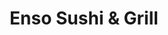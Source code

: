 ---
layout: place
title: "Enso Sushi & Grill"
permalink: /colorado/greenwood-village/enso-sushi-grill.html
stateAbbr: CO
stateName: Colorado
cityName: Greenwood Village
place_id: ChIJy08rT4OHbIcRkZYXu42cz_c
photos:
  - name: >-
      places/ChIJy08rT4OHbIcRkZYXu42cz_c/photos/AeeoHcKjdbIJAtMkRNuHm-xTs5rWh0dty5iRHs010HM8mDAqqMJX6PT1SIfCc3Yek3gWHvwe4-qdk2zcQ20NVD4MTyFu5FpjnSFMHVWZIqUls-Cj5XpI8TO5bzHshlMHHMsGyEyWQ7-Od32s1SC9SQvgkKOre8LO8hYrYCH5gCGKCCmQJE6re7Y1JboeVT21zM7hque2Sv5ZxejcYuqfx2s_JPMUOXpMZeTfnWqiuAae3Wr5m5dVUPyODGidd0wSFSRjkeH5uv__9OmslS3U7Z8JBhas8-gWVJ-PiCWIBnh8vTRC2A
    widthPx: 1702
    heightPx: 1276
    authorAttributions:
      - displayName: Enso Sushi & Grill
        uri: https://maps.google.com/maps/contrib/101750539236215818337
        photoUri: >-
          https://lh3.googleusercontent.com/a-/ALV-UjVC9T-p8XWdlgYm8a-dQ5sMAeZipg6EqI3InZC8bsddgyC2Pro=s100-p-k-no-mo
    flagContentUri: >-
      https://www.google.com/local/imagery/report/?cb_client=maps_api_places.places_api&image_key=!1e10!2sAF1QipMyR7IvN5jU1lMd9fo1IwHN1JKq7CK6pWAlUBhA&hl=en-US
    googleMapsUri: >-
      https://www.google.com/maps/place//data=!3m4!1e2!3m2!1sAF1QipMyR7IvN5jU1lMd9fo1IwHN1JKq7CK6pWAlUBhA!2e10!4m2!3m1!1s0x876c87834f2b4fcb:0xf7cf9c8dbb179691
  - name: >-
      places/ChIJy08rT4OHbIcRkZYXu42cz_c/photos/AeeoHcIVdF9eT1A_QgUPWfAXqS_WRThXmqtqu4YHJochitL2Ll1iZdx9oF7dODG7SJpxbeUEuAnwbXhMiN8zJVLj6AUnzKmiprsqVUZBJKKSYVYWC1QAG9Ute8xHejAhWkwWMDEeNcZlkRyjBR981hTkqV0-XL17jcR2ASrGVdO-TogOjmWezWrc4mii1REIUWbAS_TwAZx4K-Pb_kveNDtO45GCdWC5Vf_h7gjMOUEuIjeoXyUtp9WR_qGiwYLt0mRQnITT9jxuVNz3-JoJW_aNts1XdlqD9jDfAkNSBbyqCde-Eg
    widthPx: 4032
    heightPx: 2268
    authorAttributions:
      - displayName: Enso Sushi & Grill
        uri: https://maps.google.com/maps/contrib/101750539236215818337
        photoUri: >-
          https://lh3.googleusercontent.com/a-/ALV-UjVC9T-p8XWdlgYm8a-dQ5sMAeZipg6EqI3InZC8bsddgyC2Pro=s100-p-k-no-mo
    flagContentUri: >-
      https://www.google.com/local/imagery/report/?cb_client=maps_api_places.places_api&image_key=!1e10!2sAF1QipPWKUdfomNCivlT9aBOTnLnS5JNEgvuWO-SQYPy&hl=en-US
    googleMapsUri: >-
      https://www.google.com/maps/place//data=!3m4!1e2!3m2!1sAF1QipPWKUdfomNCivlT9aBOTnLnS5JNEgvuWO-SQYPy!2e10!4m2!3m1!1s0x876c87834f2b4fcb:0xf7cf9c8dbb179691
  - name: >-
      places/ChIJy08rT4OHbIcRkZYXu42cz_c/photos/AeeoHcIx8X4Qc0PGGgzdD0qme_CrUiPYhXPdWyc-ybOuuq5JKLgyj6aQXXHlzbT5OcgW86RscsJ196YKc-EFyWVkSx7mSHm_9iXBuX7-ubH0zS8mKHjrZZX_RKuIK17NWIADRpgSYno3DeIwIKZArg4cis483wvS9VAlJR4FqLQ2rbKmrgmehAORWnnPykJ_tlDi5sSxfDybr2HW5i-MI7NK_B3be_d7Kb4KOcRhwH1sHtBS7TuhoKdSLWEDS_LHke3zkXo1ICNr3TkwnKFU3hQB_WL4aIRBORmW7ieN6ccOy-e4ME6n3sAd3XM0X-VtTNiv8LNTTIHYLjqB2eBD_zOpRh11wxTNjd1bf1FYIuo-qr1d2qGvmXfI6kepVHurr6fvvcs6RzcFEQZMZSgYuD75Wr0EX1-fbaC9_zHJ661HfYo
    widthPx: 4000
    heightPx: 3000
    authorAttributions:
      - displayName: misti smith
        uri: https://maps.google.com/maps/contrib/104911175484662053708
        photoUri: >-
          https://lh3.googleusercontent.com/a-/ALV-UjXngTHcBXOZzzVxv69v92DBH_6fnfIkZ6vXa85Su_6h0Ne0whk=s100-p-k-no-mo
    flagContentUri: >-
      https://www.google.com/local/imagery/report/?cb_client=maps_api_places.places_api&image_key=!1e10!2sCIHM0ogKEICAgICvysOfWA&hl=en-US
    googleMapsUri: >-
      https://www.google.com/maps/place//data=!3m4!1e2!3m2!1sCIHM0ogKEICAgICvysOfWA!2e10!4m2!3m1!1s0x876c87834f2b4fcb:0xf7cf9c8dbb179691
  - name: >-
      places/ChIJy08rT4OHbIcRkZYXu42cz_c/photos/AeeoHcJPSkvtvNsczssp2SKNtL3agy3IWvZDxslVqD39U-TglTdLvIjmhzlk0_9WpWpC5vAbfHgZ3XxpAzKc2S5MIvA1XHD7epodCgHYcLZN-Wki9Vs5Igid-2JkOwh07n8OttbgAQqfoRCH1T1ofCseg25wxi2ezAUFj5P0O0lhODtmZvi87EGlgmk-4GCCxKWPRHWtJTzQfvLJFeKw01NLE7Ig8s1zJosEiLbfsuhjzzoqWBaiUcKcFn1pcvImQd8N9SpVUxrwm1yAinbz5A0hV_R5II2iiw3Iy-fQ1SRJAvrOSsaF8_rZBtOEq7lLFIqd6ZKpC0oA2ZbG0JW5Jav3zd436uGT1uDYvdvWKUm_GRuLYh3wpnWjI1jg3uUxc77Blv6u18LqO2n7nakIukttPQBeXY-4wz_dlfScJvSSghKesHc
    widthPx: 4000
    heightPx: 3000
    authorAttributions:
      - displayName: Mandy Ahlschwede
        uri: https://maps.google.com/maps/contrib/101287511698728657112
        photoUri: >-
          https://lh3.googleusercontent.com/a-/ALV-UjXkkoE-jr53eVwZYLEbaJf96OxE5fDDdhzWiAHAFZD1xLXhpCtMXA=s100-p-k-no-mo
    flagContentUri: >-
      https://www.google.com/local/imagery/report/?cb_client=maps_api_places.places_api&image_key=!1e10!2sCIHM0ogKEICAgIDNpuz79QE&hl=en-US
    googleMapsUri: >-
      https://www.google.com/maps/place//data=!3m4!1e2!3m2!1sCIHM0ogKEICAgIDNpuz79QE!2e10!4m2!3m1!1s0x876c87834f2b4fcb:0xf7cf9c8dbb179691
  - name: >-
      places/ChIJy08rT4OHbIcRkZYXu42cz_c/photos/AeeoHcKW_Hg8pygsWVAYGuaoJvBxddDD8e0CJSUvj1bv2nmyBPxVwoDah4BmQBkyMXu-cJJf-KFDEZlbe_zIK6eLTk0KKqaguXnca1Z1Da7GdLc5JLO_-_DmGSRuxBW8qtaWwrfgilnoIDIoR-dOVH1geItxCzRmYNPrTvXrdfRXvChwhS1ZeUmLw7Yyb_1BApgYg8eCUNVi51_NhG1zEbFjOoIuDlNC7Op1SgkrnPfeGVIlwf0D7eb3EmI_IRWQyIWUN0Bhamimp0IvGm38EXihyc2bLXKlhWqCHccUmzcSwf-Qp3E_szEra6F1MyjKRofHg1K-PyFGIcxLhr9JIoXbukHhw4guE-LyD5AbXMtcNq6mjozW2G9BatoEgbEfQ1Pim7g62S_o6RCn1bYKadMWAsqdZjr1cMVBFAapA43P7GVH-9Y
    widthPx: 4284
    heightPx: 4284
    authorAttributions:
      - displayName: Dalina Ho
        uri: https://maps.google.com/maps/contrib/115920129090367176506
        photoUri: >-
          https://lh3.googleusercontent.com/a-/ALV-UjXUs1oyV_gw56tdbS4-qoScy6VbINLQ-Ai6s4xnyGuMuN1fUOYr=s100-p-k-no-mo
    flagContentUri: >-
      https://www.google.com/local/imagery/report/?cb_client=maps_api_places.places_api&image_key=!1e10!2sCIHM0ogKEICAgMDAza_ExAE&hl=en-US
    googleMapsUri: >-
      https://www.google.com/maps/place//data=!3m4!1e2!3m2!1sCIHM0ogKEICAgMDAza_ExAE!2e10!4m2!3m1!1s0x876c87834f2b4fcb:0xf7cf9c8dbb179691
  - name: >-
      places/ChIJy08rT4OHbIcRkZYXu42cz_c/photos/AeeoHcJyuct44W5AZXA0z66Vh0iMscbJv-1FLip_Mrt2IQ-Eqm5V13JYCEp0XKdCsGr6Rh_lwbT2x7od_bE6ccLgLO5XHTFpmSO_Q5so8SNIPOJDxtkP3xYqCdXWosyu5q2KqAz3FLkPlmIaB_Xze3HLIyBNBSA9ORPDdubTz2S2_imutTEF40uBjfXdN46gFZJLdxsxwwzY4CvySs-nBzqmBH_LT5lGklhqA7voH6TOhUlyNsxudtkTH38P2odnVGeVgbg5Yr4M6hR8V39hky7E73A2WuyzKXfNEuBGAobybmVqzA
    widthPx: 550
    heightPx: 440
    authorAttributions:
      - displayName: Enso Sushi & Grill
        uri: https://maps.google.com/maps/contrib/101750539236215818337
        photoUri: >-
          https://lh3.googleusercontent.com/a-/ALV-UjVC9T-p8XWdlgYm8a-dQ5sMAeZipg6EqI3InZC8bsddgyC2Pro=s100-p-k-no-mo
    flagContentUri: >-
      https://www.google.com/local/imagery/report/?cb_client=maps_api_places.places_api&image_key=!1e10!2sAF1QipMJGWMMxjzCMoB0JdxgnABBBpxBEwRZu39ygTfz&hl=en-US
    googleMapsUri: >-
      https://www.google.com/maps/place//data=!3m4!1e2!3m2!1sAF1QipMJGWMMxjzCMoB0JdxgnABBBpxBEwRZu39ygTfz!2e10!4m2!3m1!1s0x876c87834f2b4fcb:0xf7cf9c8dbb179691
  - name: >-
      places/ChIJy08rT4OHbIcRkZYXu42cz_c/photos/AeeoHcJqI4m5KSbiVsalrzfhyVWGfKWEDL1ZPh3sG5tqVBD0fWn7XEIodX5frKLQAiSiINRbFm9ntVAsWVefhF1l6yrqPTrDm2RnJSRf4w8rq0ZLLY_fMwGlSAQY7Ao6K67-SrTM1kejIUatkHC1poEdcqNCrKSa5XTwHAFCOArhsIhF5a-vVK6SJ3vAZlx1ILlT0H3FUvnsiAnnza_TWI7H8Wr8it3Y22tjw4KafYgHgLWPRLpSMDNSBoIihUlwUtYDf2zhZIg24Vuj8S56B4BraJUYBrL72NuQ2nl7EKpmF-rjKg
    widthPx: 1702
    heightPx: 1276
    authorAttributions:
      - displayName: Enso Sushi & Grill
        uri: https://maps.google.com/maps/contrib/101750539236215818337
        photoUri: >-
          https://lh3.googleusercontent.com/a-/ALV-UjVC9T-p8XWdlgYm8a-dQ5sMAeZipg6EqI3InZC8bsddgyC2Pro=s100-p-k-no-mo
    flagContentUri: >-
      https://www.google.com/local/imagery/report/?cb_client=maps_api_places.places_api&image_key=!1e10!2sAF1QipP04MIpGT6QiX-ZnPQ32kRsEEpyVz48OWrP6bd7&hl=en-US
    googleMapsUri: >-
      https://www.google.com/maps/place//data=!3m4!1e2!3m2!1sAF1QipP04MIpGT6QiX-ZnPQ32kRsEEpyVz48OWrP6bd7!2e10!4m2!3m1!1s0x876c87834f2b4fcb:0xf7cf9c8dbb179691
  - name: >-
      places/ChIJy08rT4OHbIcRkZYXu42cz_c/photos/AeeoHcIfzXLtpyJAKErWYQkFu8-essgweoiJCT-DODwKgh8V2r5mqS_17p-qaWioJ43IU_sQ6dTi5uFV7ZhwnjO873MxZ-KyznmhsHBERKE5jW_m2xcJlBdcw4i-HFOrR2D3dfwR764X_tRF0l4VcXZfDzY9gZ3qUcldAZNkvJox-Pz_yX_mOo5NjQwqOGXF-JqAvjRg9tggn5ZO9AZ08pEcvJrTeWtzIvg6VTYVjNBtJlYPRMeGJycHOs1MiHlOMXIPX3VslPX_Iox4mg_psenD8xxTMD_NGZ8pmHT8c-oh_QPTbE_lePXm-DIu7BQKXzigGcfN_UHLV-pxgPZ-_AasyrB615hpG6HIjZIBGAYhRsj6I8V8Uv2A8s1AaFcn0uMAoWYHPqnK3OD7z_zGb_yOyWCj-ppG4OeYKeP2ksLmYqfPY96w
    widthPx: 3000
    heightPx: 4000
    authorAttributions:
      - displayName: Arturo Ruiz
        uri: https://maps.google.com/maps/contrib/105422387732279145896
        photoUri: >-
          https://lh3.googleusercontent.com/a/ACg8ocI3drrVgUvBqpyfWJhqYIYYRy1OU-MNmdMhB8D5_yj-_-ChCQ=s100-p-k-no-mo
    flagContentUri: >-
      https://www.google.com/local/imagery/report/?cb_client=maps_api_places.places_api&image_key=!1e10!2sCIHM0ogKEICAgICf5LGXlQE&hl=en-US
    googleMapsUri: >-
      https://www.google.com/maps/place//data=!3m4!1e2!3m2!1sCIHM0ogKEICAgICf5LGXlQE!2e10!4m2!3m1!1s0x876c87834f2b4fcb:0xf7cf9c8dbb179691
  - name: >-
      places/ChIJy08rT4OHbIcRkZYXu42cz_c/photos/AeeoHcLsWaz_m_WC2bFkif8Fkk3-aXjLzMU1imhk-bQDStTU5PVwCaMYtaO1MK9NtA1yDh3_yQWA3P86_1ZhAxkuuAjdaB75NDWrk_f9N7ueA7rXzHN2NvlsOpd4_2Izoq1umsZcFcuBUHDVHoDJIzXughd0JVojEz1cM3B9SsQhTk2Uf5FkNnyIH3tP9qPiPVZ3-OLw5gsdAqppwiZKzZfT0PNgvg2S6VXuzLH7Wb_YuGNZTURVl3CX7FQb5QH0oeV5ySnW999nQwALgYcu_s_eQOJRoezqIqeyZLLgb8AAnrMGiVF-kGgBbE4ySyd-iRy72ZGXv9AWSDfTy81aSWsK8h0ja0wH82C_yqX0rjISOl8kZTawJS_xPI7dSIG31M5XUg6DtoKqCu2qIiy79XF5cXz6vcyvREjEAWu8y3AK3cE
    widthPx: 4000
    heightPx: 3000
    authorAttributions:
      - displayName: S W
        uri: https://maps.google.com/maps/contrib/109094563274336676856
        photoUri: >-
          https://lh3.googleusercontent.com/a-/ALV-UjUpwRkc9oYZNKRrjr69YyJzUizZZGvE7gN5xoTjqoiJ4tUA5sG-cw=s100-p-k-no-mo
    flagContentUri: >-
      https://www.google.com/local/imagery/report/?cb_client=maps_api_places.places_api&image_key=!1e10!2sCIHM0ogKEICAgMCAr9PXJA&hl=en-US
    googleMapsUri: >-
      https://www.google.com/maps/place//data=!3m4!1e2!3m2!1sCIHM0ogKEICAgMCAr9PXJA!2e10!4m2!3m1!1s0x876c87834f2b4fcb:0xf7cf9c8dbb179691
  - name: >-
      places/ChIJy08rT4OHbIcRkZYXu42cz_c/photos/AeeoHcIzD7c92CIg_0chphAOgSd9Mjj6dNHJdSRL3FCFjMjRo4DmRiujQd0f2k2D4xqdXdhb5lr0NdNC2KZLtpFHkrtGp4UNDtiM2l44g2d3s5n3cqRT6_VuzGiyEPTQ0PMbjjPkr1yLiaqHRjpHudm4vsjyo3mI0se4qrP1KKv6Sf-fzEdU7bmUZDfY6BAE5iyhMFtMmlLmzqLuBa7knLq0NOA_xvGsrwzRg69shQQDHkvI3py1OGyBkdQzu05QRbDttv3NrQeqYxFinx8OHkPW1Wi_sMdcCfvruGi77_HQW6hoJ7hln_91UovlJ1wl-hJcIhBMPBIEbOioCNy9GnZfuHbXy-fWTEXVnnVQcAaBo57A7oW0MnuhMpl7Ygx57pzSXqn7c5XIWW6uFWi0DOMBzFi1r2dSPPlcWXTtVRWShiZw0w5A
    widthPx: 4800
    heightPx: 2905
    authorAttributions:
      - displayName: Victor Hugo Otalora
        uri: https://maps.google.com/maps/contrib/102719002143686785565
        photoUri: >-
          https://lh3.googleusercontent.com/a/ACg8ocIBPz0zLasI5cx9pDSR-f9zjFQqXwhLZcFU6zJvsw02jU-Plg=s100-p-k-no-mo
    flagContentUri: >-
      https://www.google.com/local/imagery/report/?cb_client=maps_api_places.places_api&image_key=!1e10!2sCIHM0ogKEICAgIDnkZOEkAE&hl=en-US
    googleMapsUri: >-
      https://www.google.com/maps/place//data=!3m4!1e2!3m2!1sCIHM0ogKEICAgIDnkZOEkAE!2e10!4m2!3m1!1s0x876c87834f2b4fcb:0xf7cf9c8dbb179691
address: 8000 E Belleview Ave D50, Greenwood Village, CO 80111, USA
street: 8000 E Belleview Ave D50
city: Greenwood Village
state: CO
zip: '80111'
country: USA
neighborhood: Denver Tech Center
latitude: '39.622471'
longitude: '-104.895766'
accessibility_options:
  wheelchairAccessibleParking: true
  wheelchairAccessibleEntrance: true
  wheelchairAccessibleRestroom: true
  wheelchairAccessibleSeating: true
business_status: OPERATIONAL
name: Enso Sushi & Grill
google_maps_links:
  directionsUri: >-
    https://www.google.com/maps/dir//''/data=!4m7!4m6!1m1!4e2!1m2!1m1!1s0x876c87834f2b4fcb:0xf7cf9c8dbb179691!3e0
  placeUri: https://maps.google.com/?cid=17856663180090513041
  writeAReviewUri: >-
    https://www.google.com/maps/place//data=!4m3!3m2!1s0x876c87834f2b4fcb:0xf7cf9c8dbb179691!12e1
  reviewsUri: >-
    https://www.google.com/maps/place//data=!4m4!3m3!1s0x876c87834f2b4fcb:0xf7cf9c8dbb179691!9m1!1b1
  photosUri: >-
    https://www.google.com/maps/place//data=!4m3!3m2!1s0x876c87834f2b4fcb:0xf7cf9c8dbb179691!10e5
primary_type: Japanese Restaurant
opening_hours:
  regular: null
  current: null
secondary_opening_hours:
  regular:
    weekdayDescriptions: null
    type: null
  current:
    weekdayDescriptions: null
    type: null
phone: (303) 955-0868
price_level: PRICE_LEVEL_MODERATE
price_range: null
rating: '4.6'
rating_count: 314
website: https://www.ensosushigrill.com/?utm_source=gmb&utm_medium=website
description: null
reviews:
  - name: >-
      places/ChIJy08rT4OHbIcRkZYXu42cz_c/reviews/ChZDSUhNMG9nS0VJQ0FnTUNBcjlQTEpnEAE
    relativePublishTimeDescription: 2 months ago
    rating: 5
    text:
      text: >-
        It was an unbelievably excellent meal. From start to finish. The staff
        was so kind and attentive. And the food was so good. The cuts of fish
        were beautiful and perfect. They have a lot of high-end deliciousness.
        Enso Sushi is a great place to go if you want to have an elevated
        Japanese meal. I loved my Lobster miso and they had Toro and the most
        beautiful cuts from excellent sushi chefs. They went above and beyond to
        give us an amazing meal. The Miso black cod was delicious as well. And I
        have had that dish at Nobu and I also make a delicious miso glaze as
        well haha. But the fish was melt in your mouth. The only thing that I
        would even have a teensy tiny suggestion about would be the
        accoutrements for the cod didn't really match the flavor profile in my
        opinion but the green beans and tomatoes were still good, they just felt
        a little out of place. And the ice cream at the end was a little hard.
        I'm not even really complaining just because a lot of Japanese
        restaurants don't even bother to have a desert on the menu so I really
        appreciate that as an option however the ice cream and mochi we're
        frozen a little bit harder than would be ideal. If you are really
        serious about dessert you would have a special freezer that is set a
        little bit lower so that is definitely asking a lot I know most
        restaurants don't have separate freezers just for their ice cream so no
        worries haha. But I personally would probably skip the fried ice cream
        next time and my daughter isn't too picky about the mochi but it was
        hard as well. However like I said a lot of Japanese restaurants don't
        even offer dessert so I'm grateful to have options and they will satiate
        a sweet tooth if you have one at the end of your meal. All in all the
        fish was to die for. The presentation was beautiful. The staff was kind
        and so fast to put in our orders and get our food. And the sushi chefs
        did an impeccable job with beautiful cuts for those fish. I would eat
        that everyday if I could haha. Highly recommended to anyone who has
        taste buds. If you have never had Japanese food you should give it a
        whirl because it is one of the best cuisines in the world. And Enso
        Sushi and Grill is a great place to try it out. Also recommended for
        fans of fine dining. Their food is outstanding.
      languageCode: en
    originalText:
      text: >-
        It was an unbelievably excellent meal. From start to finish. The staff
        was so kind and attentive. And the food was so good. The cuts of fish
        were beautiful and perfect. They have a lot of high-end deliciousness.
        Enso Sushi is a great place to go if you want to have an elevated
        Japanese meal. I loved my Lobster miso and they had Toro and the most
        beautiful cuts from excellent sushi chefs. They went above and beyond to
        give us an amazing meal. The Miso black cod was delicious as well. And I
        have had that dish at Nobu and I also make a delicious miso glaze as
        well haha. But the fish was melt in your mouth. The only thing that I
        would even have a teensy tiny suggestion about would be the
        accoutrements for the cod didn't really match the flavor profile in my
        opinion but the green beans and tomatoes were still good, they just felt
        a little out of place. And the ice cream at the end was a little hard.
        I'm not even really complaining just because a lot of Japanese
        restaurants don't even bother to have a desert on the menu so I really
        appreciate that as an option however the ice cream and mochi we're
        frozen a little bit harder than would be ideal. If you are really
        serious about dessert you would have a special freezer that is set a
        little bit lower so that is definitely asking a lot I know most
        restaurants don't have separate freezers just for their ice cream so no
        worries haha. But I personally would probably skip the fried ice cream
        next time and my daughter isn't too picky about the mochi but it was
        hard as well. However like I said a lot of Japanese restaurants don't
        even offer dessert so I'm grateful to have options and they will satiate
        a sweet tooth if you have one at the end of your meal. All in all the
        fish was to die for. The presentation was beautiful. The staff was kind
        and so fast to put in our orders and get our food. And the sushi chefs
        did an impeccable job with beautiful cuts for those fish. I would eat
        that everyday if I could haha. Highly recommended to anyone who has
        taste buds. If you have never had Japanese food you should give it a
        whirl because it is one of the best cuisines in the world. And Enso
        Sushi and Grill is a great place to try it out. Also recommended for
        fans of fine dining. Their food is outstanding.
      languageCode: en
    authorAttribution:
      displayName: S W
      uri: https://www.google.com/maps/contrib/109094563274336676856/reviews
      photoUri: >-
        https://lh3.googleusercontent.com/a-/ALV-UjUpwRkc9oYZNKRrjr69YyJzUizZZGvE7gN5xoTjqoiJ4tUA5sG-cw=s128-c0x00000000-cc-rp-mo-ba5
    publishTime: '2025-02-05T14:37:47.012466Z'
    flagContentUri: >-
      https://www.google.com/local/review/rap/report?postId=ChZDSUhNMG9nS0VJQ0FnTUNBcjlQTEpnEAE&d=17924085&t=1
    googleMapsUri: >-
      https://www.google.com/maps/reviews/data=!4m6!14m5!1m4!2m3!1sChZDSUhNMG9nS0VJQ0FnTUNBcjlQTEpnEAE!2m1!1s0x876c87834f2b4fcb:0xf7cf9c8dbb179691
  - name: >-
      places/ChIJy08rT4OHbIcRkZYXu42cz_c/reviews/ChZDSUhNMG9nS0VJQ0FnSUROcHV6N05REAE
    relativePublishTimeDescription: a year ago
    rating: 5
    text:
      text: >-
        Fantastic sushi 🍣 loved EVERYTHING we tried! So many unique flavors and
        special rolls. Fish was beautiful, fresh! Service outstanding. Loved the
        vibe and ambiance! We will definitely be back. Alex made our night with
        excellent recommendations and a special item not on the menu! Thanks for
        making all our sushi dreams come true, Enso Sushi!
      languageCode: en
    originalText:
      text: >-
        Fantastic sushi 🍣 loved EVERYTHING we tried! So many unique flavors and
        special rolls. Fish was beautiful, fresh! Service outstanding. Loved the
        vibe and ambiance! We will definitely be back. Alex made our night with
        excellent recommendations and a special item not on the menu! Thanks for
        making all our sushi dreams come true, Enso Sushi!
      languageCode: en
    authorAttribution:
      displayName: Mandy Ahlschwede
      uri: https://www.google.com/maps/contrib/101287511698728657112/reviews
      photoUri: >-
        https://lh3.googleusercontent.com/a-/ALV-UjXkkoE-jr53eVwZYLEbaJf96OxE5fDDdhzWiAHAFZD1xLXhpCtMXA=s128-c0x00000000-cc-rp-mo-ba2
    publishTime: '2024-01-22T03:33:09.349200Z'
    flagContentUri: >-
      https://www.google.com/local/review/rap/report?postId=ChZDSUhNMG9nS0VJQ0FnSUROcHV6N05REAE&d=17924085&t=1
    googleMapsUri: >-
      https://www.google.com/maps/reviews/data=!4m6!14m5!1m4!2m3!1sChZDSUhNMG9nS0VJQ0FnSUROcHV6N05REAE!2m1!1s0x876c87834f2b4fcb:0xf7cf9c8dbb179691
  - name: >-
      places/ChIJy08rT4OHbIcRkZYXu42cz_c/reviews/ChZDSUhNMG9nS0VJQ0FnSURfOGVhd0FnEAE
    relativePublishTimeDescription: 2 months ago
    rating: 5
    text:
      text: >-
        Their toro trio roll was so yummy!! Really good quality sushi, yes it's
        not cheap but you're paying for quality in a landlocked state.
      languageCode: en
    originalText:
      text: >-
        Their toro trio roll was so yummy!! Really good quality sushi, yes it's
        not cheap but you're paying for quality in a landlocked state.
      languageCode: en
    authorAttribution:
      displayName: Heather F
      uri: https://www.google.com/maps/contrib/109809272966155989519/reviews
      photoUri: >-
        https://lh3.googleusercontent.com/a-/ALV-UjUiTxbqLKwlLAgL__6_lBly2jMJt3Of-vY9etdDOzW7FAw3-siuUQ=s128-c0x00000000-cc-rp-mo-ba3
    publishTime: '2025-01-25T02:56:05.377046Z'
    flagContentUri: >-
      https://www.google.com/local/review/rap/report?postId=ChZDSUhNMG9nS0VJQ0FnSURfOGVhd0FnEAE&d=17924085&t=1
    googleMapsUri: >-
      https://www.google.com/maps/reviews/data=!4m6!14m5!1m4!2m3!1sChZDSUhNMG9nS0VJQ0FnSURfOGVhd0FnEAE!2m1!1s0x876c87834f2b4fcb:0xf7cf9c8dbb179691
  - name: >-
      places/ChIJy08rT4OHbIcRkZYXu42cz_c/reviews/ChZDSUhNMG9nS0VJQ0FnSURua1pPRUlBEAE
    relativePublishTimeDescription: 6 months ago
    rating: 5
    text:
      text: >-
        Food was phenomenal! Alex, our server was also great with us. Family
        friendly and kids lunch boxes. 100% recommended.
      languageCode: en
    originalText:
      text: >-
        Food was phenomenal! Alex, our server was also great with us. Family
        friendly and kids lunch boxes. 100% recommended.
      languageCode: en
    authorAttribution:
      displayName: Victor Hugo Otalora
      uri: https://www.google.com/maps/contrib/102719002143686785565/reviews
      photoUri: >-
        https://lh3.googleusercontent.com/a/ACg8ocIBPz0zLasI5cx9pDSR-f9zjFQqXwhLZcFU6zJvsw02jU-Plg=s128-c0x00000000-cc-rp-mo-ba3
    publishTime: '2024-10-06T21:02:53.124437Z'
    flagContentUri: >-
      https://www.google.com/local/review/rap/report?postId=ChZDSUhNMG9nS0VJQ0FnSURua1pPRUlBEAE&d=17924085&t=1
    googleMapsUri: >-
      https://www.google.com/maps/reviews/data=!4m6!14m5!1m4!2m3!1sChZDSUhNMG9nS0VJQ0FnSURua1pPRUlBEAE!2m1!1s0x876c87834f2b4fcb:0xf7cf9c8dbb179691
  - name: >-
      places/ChIJy08rT4OHbIcRkZYXu42cz_c/reviews/ChZDSUhNMG9nS0VJQ0FnSURmN05MZUh3EAE
    relativePublishTimeDescription: 3 months ago
    rating: 5
    text:
      text: >-
        Enso Sushi is delightful! From the moment I walked in the door Alex the
        host and server was attentive, friendly, and very helpful when it came
        to ordering! Food is delicious! The fish is some of the best sushi I've
        had and there are things on this menu that are unique and special I
        think to this place alone. My husband and I got there plenty early which
        was great because it did fill up fast! If you've never been here you
        must go! Enjoy your fish-tastic experience!!😘
      languageCode: en
    originalText:
      text: >-
        Enso Sushi is delightful! From the moment I walked in the door Alex the
        host and server was attentive, friendly, and very helpful when it came
        to ordering! Food is delicious! The fish is some of the best sushi I've
        had and there are things on this menu that are unique and special I
        think to this place alone. My husband and I got there plenty early which
        was great because it did fill up fast! If you've never been here you
        must go! Enjoy your fish-tastic experience!!😘
      languageCode: en
    authorAttribution:
      displayName: Heather Willson
      uri: https://www.google.com/maps/contrib/110286180198478748016/reviews
      photoUri: >-
        https://lh3.googleusercontent.com/a-/ALV-UjWfEiDcuYSjmo6FCu1nFyn9Hm4z_Y_ZquBqwcB5qOv2LqRRebdwiQ=s128-c0x00000000-cc-rp-mo-ba5
    publishTime: '2025-01-04T13:56:23.288892Z'
    flagContentUri: >-
      https://www.google.com/local/review/rap/report?postId=ChZDSUhNMG9nS0VJQ0FnSURmN05MZUh3EAE&d=17924085&t=1
    googleMapsUri: >-
      https://www.google.com/maps/reviews/data=!4m6!14m5!1m4!2m3!1sChZDSUhNMG9nS0VJQ0FnSURmN05MZUh3EAE!2m1!1s0x876c87834f2b4fcb:0xf7cf9c8dbb179691
parking_options:
  freeParkingLot: true
  freeStreetParking: true
  valetParking: false
payment_options:
  acceptsCreditCards: true
  acceptsDebitCards: true
  acceptsCashOnly: false
  acceptsNfc: true
allow_dogs: null
curbside_pickup: true
delivery: true
dine_in: true
good_for_children: true
good_for_groups: true
good_for_sports: false
live_music: false
menu_for_children: true
outdoor_seating: null
reservable: true
restroom: true
serves_beer: true
serves_breakfast: null
serves_brunch: false
serves_cocktails: true
serves_coffee: null
serves_dinner: true
serves_dessert: true
serves_lunch: true
serves_vegetarian_food: true
serves_wine: true
takeout: true

---
